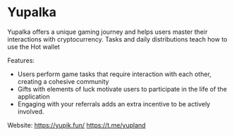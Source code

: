 # Yupalka
Yupalka offers a unique gaming journey and helps users master their interactions with cryptocurrency. Tasks and daily distributions teach how to use the Hot wallet

Features:
- Users perform game tasks that require interaction with each other, creating a cohesive community
- Gifts with elements of luck motivate users to participate in the life of the application
- Engaging with your referrals adds an extra incentive to be actively involved.

Website: https://yupik.fun/
https://t.me/yupland
